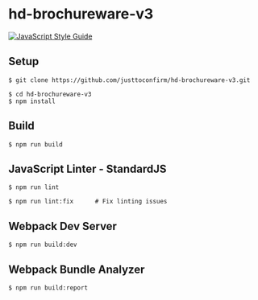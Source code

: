 # hd-brochureware-v3

[![JavaScript Style Guide](https://img.shields.io/badge/code_style-standard-brightgreen.svg)](https://standardjs.com)

## Setup
```
$ git clone https://github.com/justtoconfirm/hd-brochureware-v3.git

$ cd hd-brochureware-v3
$ npm install
```

## Build
```
$ npm run build
```

## JavaScript Linter - StandardJS
```
$ npm run lint

$ npm run lint:fix		# Fix linting issues
```

## Webpack Dev Server
```
$ npm run build:dev
```

## Webpack Bundle Analyzer
```
$ npm run build:report
```
